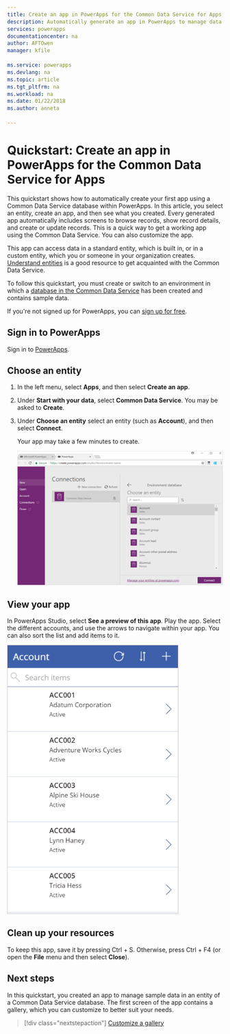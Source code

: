 ```yaml
---
title: Create an app in PowerApps for the Common Data Service for Apps | Microsoft Docs
description: Automatically generate an app in PowerApps to manage data in the Common Data Service for Apps
services: powerapps
documentationcenter: na
author: AFTOwen
manager: kfile

ms.service: powerapps
ms.devlang: na
ms.topic: article
ms.tgt_pltfrm: na
ms.workload: na
ms.date: 01/22/2018
ms.author: anneta

---
```

# Quickstart: Create an app in PowerApps for the Common Data Service for Apps

This quickstart shows how to automatically create your first app using a Common Data Service database within PowerApps. In this article, you select an entity, create an app, and then see what you created. Every generated app automatically includes screens to browse records, show record details, and create or update records. This is a quick way to get a working app using the Common Data Service. You can also customize the app.

This app can access data in a standard entity, which is built in, or in a custom entity, which you or someone in your organization creates. [Understand entities](data-platform-intro.md) is a good resource to get acquainted with the Common Data Service.

To follow this quickstart, you must create or switch to an environment in which a [database in the Common Data Service](../administrator/create-database.md) has been created and contains sample data.

If you're not signed up for PowerApps, you can [sign up for free](https://web.powerapps.com/signup?redirect=marketing&email=).

## Sign in to PowerApps

Sign in to [PowerApps](https://web.powerapps.com). 

## Choose an entity

1. In the left menu, select **Apps**, and then select **Create an app**.

2. Under **Start with your data**, select **Common Data Service**. You may be asked to **Create**.

3. Under **Choose an entity** select an entity (such as **Account**), and then select **Connect**.

	Your app may take a few minutes to create.

    ![Select the Account entity](./media/data-platform-create-app/cds-choose-entity-connect.png)

## View your app   
In PowerApps Studio, select **See a preview of this app**. Play the app. Select the different accounts, and use the arrows to navigate within your app. You can also sort the list and add items to it.

![Preview your app](./media/data-platform-create-app/cds-database-app.png)

## Clean up your resources
To keep this app, save it by pressing Ctrl + S. Otherwise, press Ctrl + F4 (or open the **File** menu and then select **Close**).

## Next steps
In this quickstart, you created an app to manage sample data in an entity of a Common Data Service database. The first screen of the app contains a gallery, which you can customize to better suit your needs. 

> [!div class="nextstepaction"]
> [Customize a gallery](customize-layout-sharepoint)

